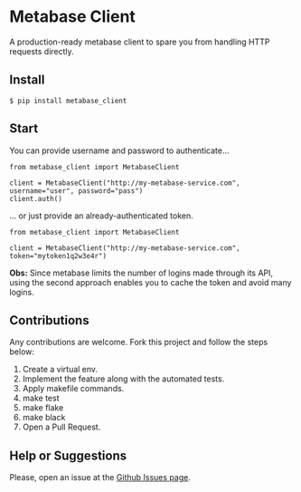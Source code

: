 # Metabase Client
A production-ready metabase client to spare you from handling HTTP requests directly.

## Install

```
$ pip install metabase_client
```

## Start

You can provide username and password to authenticate...

```
from metabase_client import MetabaseClient

client = MetabaseClient("http://my-metabase-service.com", username="user", password="pass")
client.auth()
```

... or just provide an already-authenticated token.

```
from metabase_client import MetabaseClient

client = MetabaseClient("http://my-metabase-service.com", token="mytoken1q2w3e4r")
```

**Obs:** Since metabase limits the number of logins made through its API, using the second approach enables you to cache the token and avoid many logins.

## Contributions
Any contributions are welcome. Fork this project and follow the steps below:

1. Create a virtual env.
2. Implement the feature along with the automated tests.
3. Apply makefile commands.
  1. make test
  1. make flake
  1. make black
4. Open a Pull Request.

## Help or Suggestions 
Please, open an issue at the [Github Issues page](https://github.com/victormartinez/metabase_client/issues).
